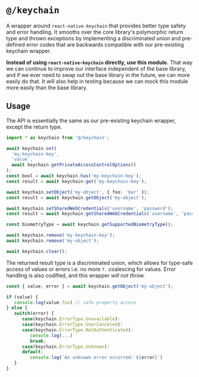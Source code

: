 # `@/keychain`

A wrapper around `react-native-keychain` that provides better type safety and
error handling. It smooths over the core library's polymorphic return type and
thrown exceptions by implementing a discriminated union and pre-defined error
codes that are backwards compatible with our pre-existing keychain wrapper.

**Instead of using `react-native-keychain` directly, use this module.** That way we
can continue to improve our interface independent of the base library, and if we
ever need to swap out the base library in the future, we can more easily do
that. It will also help in testing because we can mock this module more easily
than the base library.

## Usage

The API is essentially the same as our pre-existing keychain wrapper, except
the return type.

```typescript
import * as keychain from '@/keychain';

await keychain.set(
  'my-keychain-key',
  'value',
  await keychain.getPrivateAccessControlOptions()
);
const bool = await keychain.has('my-keychain-key');
const result = await keychain.get('my-keychain-key');

await keychain.setObject('my-object', { foo: 'bar' });
const result = await keychain.getObject('my-object');

await keychain.setSharedWebCredentials('username', 'password');
const result = await keychain.getSharedWebCredentials('username', 'password');

const biometryType = await keychain.getSupportedBiometryType();

await keychain.remove('my-keychain-key');
await keychain.remove('my-object');

await keychain.clear();
```

The returned result type is a discriminated union, which allows for type-safe
access of values or errors i.e. no more `?.` coalescing for values. Error
handling is also codified, and this wrapper _will not throw._

```typescript
const { value, error } = await keychain.getObject('my-object');

if (value) {
   console.log(value.foo) // safe property access
} else {
   switch(error) {
      case(keychain.ErrorType.Unavailable):
      case(keychain.ErrorType.UserCanceled):
      case(keychain.ErrorType.NotAuthenticated):
         console.log(...)
         break;
      case(keychain.ErrorType.Unknown):
      default:
         console.log(`An unknown error occurred: ${error}`)
   }
}
```
